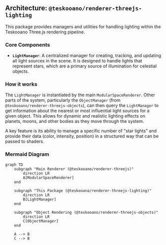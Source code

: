 ## Architecture: `@teskooano/renderer-threejs-lighting`

This package provides managers and utilities for handling lighting within the Teskooano Three.js rendering pipeline.

### Core Components

- **`LightManager`**: A centralized manager for creating, tracking, and updating all light sources in the scene. It is designed to handle lights that represent stars, which are a primary source of illumination for celestial objects.

### How it works

The `LightManager` is instantiated by the main `ModularSpaceRenderer`. Other parts of the system, particularly the `ObjectManager` (from `@teskooano/renderer-threejs-objects`), can then query the `LightManager` to get information about the nearest or most influential light sources for a given object. This allows for dynamic and realistic lighting effects on planets, moons, and other bodies as they move through the system.

A key feature is its ability to manage a specific number of "star lights" and provide their data (color, intensity, position) in a structured way that can be passed to shaders.

### Mermaid Diagram

```mermaid
graph TD
    subgraph "Main Renderer (@teskooano/renderer-threejs)"
        direction LR
        A[ModularSpaceRenderer]
    end

    subgraph "This Package (@teskooano/renderer-threejs-lighting)"
        direction LR
        B[LightManager]
    end

    subgraph "Object Rendering (@teskooano/renderer-threejs-objects)"
        direction LR
        C[ObjectManager]
    end

    A --> B
    C --> B
```
